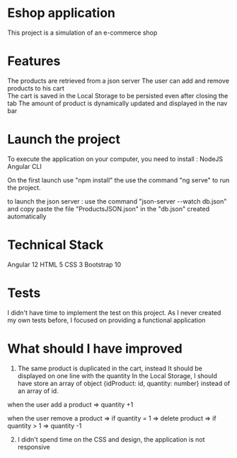# Eshop application
This project is a simulation of an e-commerce shop

# Features 
The products are retrieved from a json server 
The user can add and remove products to his cart  
The cart is saved in the Local Storage to be persisted even after closing the tab
The amount of product is dynamically updated and displayed in the nav bar 

# Launch the project 
To execute the application on your computer, you need to install : 
    NodeJS
    Angular CLI 

On the first launch use "npm install" 
the use the command "ng serve" to run the project.

to launch the json server : 
use the command "json-server --watch db.json"
and copy paste the file "ProductsJSON.json" in the "db.json" created automatically 

# Technical Stack 
Angular 12 
HTML 5 
CSS 3 
Bootstrap 10

# Tests 
I didn't have time to implement the test on this project. 
As I never created my own tests before, I focused on providing a functional application

# What should I have improved 
1. The same product is duplicated in the cart, instead It should be displayed on one line with the quantity 
In the Local Storage, I should have store an array of object {idProduct: id, quantity: number} instead of an array of id. 

when the user add a product 
    => quantity +1 

when the user remove a product 
    => if quantity = 1 => delete product 
    => if quantity > 1 => quantity -1 

2. I didn't spend time on the CSS and design, the application is not responsive 

